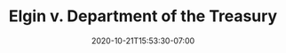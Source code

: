 ---
title: "Elgin v. Department of the Treasury"
date: 2020-10-21T15:53:30-07:00
draft: true
citation: "567 U.S. 1"
docket: "11-45"
publishDate: "2012-06-11"
argdate: "February 27, 2012"
justices: ["1991thomas", "2006alito"]
summary: "The Civil Service Reform Act of 1978 (CSRA) precludes federal district courts from hearing claims arising from the Act, because it grants exclusive jurisdiction to suits rising under the Act to the U.S. Court of Appeals for the Federal Circuit. The Merit Systems Protection Board (MSPB) can hear constitutional arguments for adverse employment actions."
---
